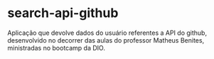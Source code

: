 # search-api-github
Aplicação que devolve dados do usuário referentes a API do github, desenvolvido no decorrer das aulas do professor Matheus Benites, ministradas no bootcamp da DIO.

